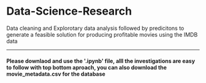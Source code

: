 # Data-Science-Research
Data cleaning and Explorotary data analysis followed by predicitons to generate a feasible solution for producing profitable movies using the IMDB data

----------
#### Please downlaod and use the '.ipynb' file, alll the investigations are easy to follow with top bottom aproach, you can also download the movie_metadata.csv for the database



